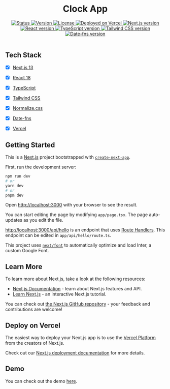 <div align="center">
  <h1>Clock App</h1>
</div>

<div align="center">
  <a href="/README.md">
    <img 
      src="https://img.shields.io/badge/Status-Complete-success.svg" 
      alt="Status" 
    />
  </a>
  <a href="/package.json">
    <img 
      src="https://img.shields.io/badge/Version-2.0.0-blue.svg" 
      alt="Version" 
    />
  </a>
  <a href="/LICENSE">
    <img 
      src="https://img.shields.io/badge/License-MIT-green.svg" 
      alt="License" 
    />
  </a>
  <a href="https://vercel.com/">
    <img
      src="https://img.shields.io/badge/vercel-Deployed-success.svg?style=flat&logo=vercel"
      alt="Deployed on Vercel"
    />
  </a>
  <a href="https://nextjs.org/">
    <img 
      src="https://img.shields.io/badge/Next.js-13.0.0+-blue.svg?style=flat&logo=next.js" 
      alt="Next.js version" 
    />
  </a>
  <a href="https://reactjs.org/">
    <img 
      src="https://img.shields.io/badge/React-18.0.0+-blue.svg?style=flat&logo=react" 
      alt="React version" 
    />
  </a>
  <a href="https://www.typescriptlang.org/">
    <img 
      src="https://img.shields.io/badge/TypeScript-5.0.0+-blue.svg?style=flat&logo=typescript" 
      alt="TypeScript version" 
    />
  </a>
  <a href="https://tailwindcss.com/">
    <img 
      src="https://img.shields.io/badge/Tailwind%20CSS-3.0.0+-blue.svg?style=flat&logo=tailwind-css" 
      alt="Tailwind CSS version" 
    />
  </a>
  <a href="https://date-fns.org/">
    <img 
      src="https://img.shields.io/badge/Date--fns-2.0.0+-blue.svg?style=flat&logo=date-fns" 
      alt="Date-fns version" 
    />
  </a>
</div>
<br/>

## Tech Stack

- [x] [Next.js 13](https://nextjs.org/) 
- [x] [React 18](https://reactjs.org/)   
- [x] [TypeScript](https://www.typescriptlang.org/)
- [x] [Tailwind CSS](https://tailwindcss.com/)
- [x] [Normalize.css](https://necolas.github.io/normalize.css/)
- [x] [Date-fns](https://date-fns.org/)    
- [x] [Vercel](https://vercel.com/)


## Getting Started

This is a [Next.js](https://nextjs.org/) project bootstrapped with [`create-next-app`](https://github.com/vercel/next.js/tree/canary/packages/create-next-app).

First, run the development server:

```bash
npm run dev
# or
yarn dev
# or
pnpm dev
```

Open [http://localhost:3000](http://localhost:3000) with your browser to see the result.

You can start editing the page by modifying `app/page.tsx`. The page auto-updates as you edit the file.

[http://localhost:3000/api/hello](http://localhost:3000/api/hello) is an endpoint that uses [Route Handlers](https://beta.nextjs.org/docs/routing/route-handlers). This endpoint can be edited in `app/api/hello/route.ts`.

This project uses [`next/font`](https://nextjs.org/docs/basic-features/font-optimization) to automatically optimize and load Inter, a custom Google Font.

## Learn More

To learn more about Next.js, take a look at the following resources:

- [Next.js Documentation](https://nextjs.org/docs) - learn about Next.js features and API.
- [Learn Next.js](https://nextjs.org/learn) - an interactive Next.js tutorial.

You can check out [the Next.js GitHub repository](https://github.com/vercel/next.js/) - your feedback and contributions are welcome!

## Deploy on Vercel

The easiest way to deploy your Next.js app is to use the [Vercel Platform](https://vercel.com/new?utm_medium=default-template&filter=next.js&utm_source=create-next-app&utm_campaign=create-next-app-readme) from the creators of Next.js.

Check out our [Next.js deployment documentation](https://nextjs.org/docs/deployment) for more details.

## Demo

You can check out the demo [here](https://clock-app-wrujel.vercel.app/).
